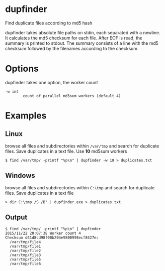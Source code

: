 # dupfinder
Find duplicate files according to md5 hash

dupfinder takes absolute file paths on stdin, each separated with a newline. It calculates the md5 checksum for each file.
After EOF is read, the summary is printed to stdout. The summary consists of a line with the md5 checksum followed by the
filenames according to the checksum.

# Options
dupfinder takes one option, the worker count

```
-w int
    	count of parallel md5sum workers (default 4)
```

# Examples

## Linux
browse all files and subdirectories within `/var/tmp` and search for duplicate files. Save duplicates in a text file.
Use **10** md5sum workers

```
$ find /var/tmp/ -printf "%p\n" | dupfinder -w 10 > duplicates.txt
```

## Windows
browse all files and subdirectories within `C:\tmp` and search for duplicate files. Save duplicates in a text file

```
> dir C:\tmp /S /B" | dupfinder.exe > duplicates.txt
```

## Output
```
$ find /var/tmp/ -printf "%p\n" | dupfinder
2015/11/22 20:07:38 Worker count 4
Checksum d41d8cd98f00b204e9800998ecf8427e:
  /var/tmp/file4
  /var/tmp/file1
  /var/tmp/file2
  /var/tmp/file3
  /var/tmp/file5
  /var/tmp/file6
```
